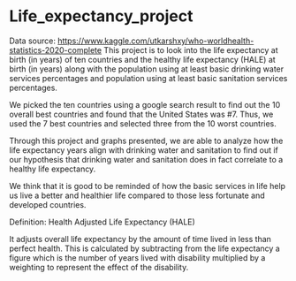 # Life_expectancy_project

Data source: https://www.kaggle.com/utkarshxy/who-worldhealth-statistics-2020-complete
This project is to look into the life expectancy at birth (in years) of ten countries and the healthy life expectancy (HALE) at birth (in years) along with the population using at least basic drinking water services percentages and population using at least basic sanitation services percentages. 

We picked the ten countries using a google search result to find out the 10 overall best countries and found that the United States was #7. Thus, we used the 7 best countries and selected three from the 10 worst countries. 

Through this project and graphs presented, we are able to analyze how the life expectancy years align with drinking water and sanitation to find out if our hypothesis that drinking water and sanitation does in fact correlate to a healthy life expectancy.

We think that it is good to be reminded of how the basic services in life help us live a better and healthier life compared to those less fortunate and developed countries. 

Definition: Health Adjusted Life Expectancy (HALE)

It adjusts overall life expectancy by the amount of time lived in less than perfect health. This is calculated by subtracting from the life expectancy a figure which is the number of years lived with disability multiplied by a weighting to represent the effect of the disability.